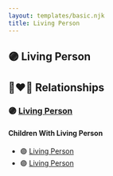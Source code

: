 ```yaml
---
layout: templates/basic.njk
title: Living Person
---
```

## 🟣 Living Person

## 👩‍❤️‍👨 Relationships

### 🟣 [Living Person](/people/4/46067436)

#### Children With Living Person
* 🟣 [Living Person](/people/2/29247616)
* 🟣 [Living Person](/people/8/84863442)